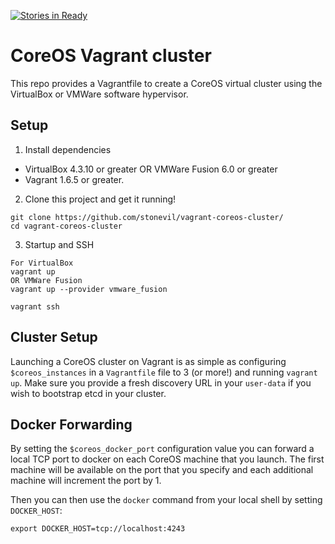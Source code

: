 [![Stories in Ready](https://badge.waffle.io/stonevil/vagrant-coreos-cluster.png?label=ready&title=Ready)](https://waffle.io/stonevil/vagrant-coreos-cluster)
# CoreOS Vagrant cluster

This repo provides a Vagrantfile to create a CoreOS virtual cluster using the VirtualBox or VMWare software hypervisor.

## Setup

1) Install dependencies

* VirtualBox 4.3.10 or greater OR VMWare Fusion 6.0 or greater
* Vagrant 1.6.5 or greater.

2) Clone this project and get it running!

```
git clone https://github.com/stonevil/vagrant-coreos-cluster/
cd vagrant-coreos-cluster
```

3) Startup and SSH

```
For VirtualBox
vagrant up
OR VMWare Fusion
vagrant up --provider vmware_fusion

vagrant ssh
```

## Cluster Setup

Launching a CoreOS cluster on Vagrant is as simple as configuring `$coreos_instances` in a `Vagrantfile` file to 3 (or more!) and running `vagrant up`.
Make sure you provide a fresh discovery URL in your `user-data` if you wish to bootstrap etcd in your cluster.

## Docker Forwarding

By setting the `$coreos_docker_port` configuration value you can forward a local TCP port to docker on each CoreOS machine that you launch. The first machine will be available on the port that you specify and each additional machine will increment the port by 1.

Then you can then use the `docker` command from your local shell by setting `DOCKER_HOST`:

    export DOCKER_HOST=tcp://localhost:4243
